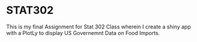 # STAT302
This is my final Assignment for Stat 302 Class wherein I create a shiny app with a PlotLy to display US Governemnt Data on Food Imports. 


